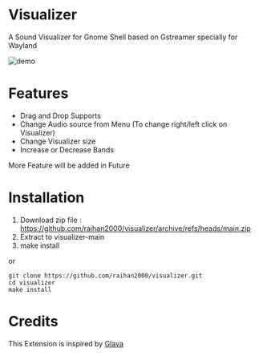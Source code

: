 # Visualizer
A Sound Visualizer for Gnome Shell based on Gstreamer specially for Wayland

![demo](assets/visualization.gif)

# Features

- Drag and Drop Supports
- Change Audio source from Menu (To change right/left click on Visualizer)
- Change Visualizer size
- Increase or Decrease Bands

More Feature will be added in Future

# Installation

1. Download zip file : https://github.com/raihan2000/visualizer/archive/refs/heads/main.zip
2. Extract to visualizer-main
4. make install

or

```
git clone https://github.com/raihan2000/visualizer.git
cd visualizer
make install
```

# Credits

This Extension is inspired by [Glava](https://github.com/jarcode-foss/glava)
